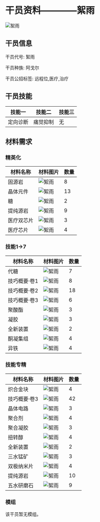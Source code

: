 # 干员资料————絮雨

![絮雨](./oprImages/絮雨.png)

## 干员信息

干员代号: 絮雨

干员种族: 阿戈尔

干员公招标签: 远程位,医疗,治疗

## 干员技能

| 技能一       | 技能二   | 技能三 |
| ------------ | -------- | ------ |
| 定向诊断 | 痛觉抑制 | 无 |

## 材料需求

### 精英化

| 材料名称      | 材料图片 | 数量  |
|---------|---------|-----|
| 固源岩 | ![絮雨](./matIcons/固源岩.png)  |   8  |
| 晶体元件 | ![絮雨](./matIcons/晶体元件.png)  |   13  |
| 糖 | ![絮雨](./matIcons/糖.png)  |   2  |
| 提纯源岩 | ![絮雨](./matIcons/提纯源岩.png)  |   9  |
| 医疗双芯片 | ![絮雨](./matIcons/医疗双芯片.png)  |   3  |
| 医疗芯片 | ![絮雨](./matIcons/医疗芯片.png)  |   4  |

### 技能1→7

| 材料名称      | 材料图片 | 数量  |
|---------|---------|-----|
| 代糖 | ![絮雨](./matIcons/代糖.png)  |   7  |
| 技巧概要·卷1 | ![絮雨](./matIcons/技巧概要·卷1.png)  |   8  |
| 技巧概要·卷2 | ![絮雨](./matIcons/技巧概要·卷2.png)  |   18  |
| 技巧概要·卷3 | ![絮雨](./matIcons/技巧概要·卷3.png)  |   6  |
| 聚酸酯 | ![絮雨](./matIcons/聚酸酯.png)  |   3  |
| 凝胶 | ![絮雨](./matIcons/凝胶.png)  |   3  |
| 全新装置 | ![絮雨](./matIcons/全新装置.png)  |   2  |
| 酮凝集组 | ![絮雨](./matIcons/酮凝集组.png)  |   4  |
| 异铁 | ![絮雨](./matIcons/异铁.png)  |   4  |

### 技能专精

| 材料名称      | 材料图片 | 数量  |
|---------|---------|-----|
| 炽合金块 | ![絮雨](./matIcons/炽合金块.png)  |   4  |
| 技巧概要·卷3 | ![絮雨](./matIcons/技巧概要·卷3.png)  |   42  |
| 晶体电路 | ![絮雨](./matIcons/晶体电路.png)  |   3  |
| 聚合剂 | ![絮雨](./matIcons/聚合剂.png)  |   4  |
| 聚合凝胶 | ![絮雨](./matIcons/聚合凝胶.png)  |   3  |
| 扭转醇 | ![絮雨](./matIcons/扭转醇.png)  |   4  |
| 全新装置 | ![絮雨](./matIcons/全新装置.png)  |   2  |
| 三水锰矿 | ![絮雨](./matIcons/三水锰矿.png)  |   3  |
| 双极纳米片 | ![絮雨](./matIcons/双极纳米片.png)  |   4  |
| 提纯源岩 | ![絮雨](./matIcons/提纯源岩.png)  |   10  |
| 五水研磨石 | ![絮雨](./matIcons/五水研磨石.png)  |   9  |

### 模组

该干员暂无模组。
